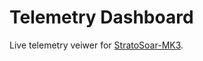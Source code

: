 # Telemetry Dashboard

Live telemetry veiwer for [StratoSoar-MK3](https://github.com/crnicholson/StratoSoar-MK3).